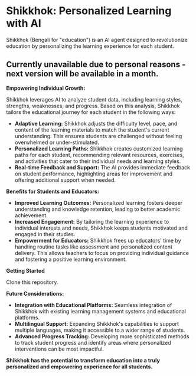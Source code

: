 # Shikkhok: Personalized Learning with AI

Shikkhok (Bengali for "education") is an AI agent designed to revolutionize education by personalizing the learning experience for each student. 

## Currently unavailable due to personal reasons - next version will be available in a month.

**Empowering Individual Growth:**

Shikkhok leverages AI to analyze student data, including learning styles, strengths, weaknesses, and progress. Based on this analysis, Shikkhok tailors the educational journey for each student in the following ways:

* **Adaptive Learning:** Shikkhok adjusts the difficulty level, pace, and content of the learning materials to match the student's current understanding. This ensures students are challenged without feeling overwhelmed or under-stimulated.
* **Personalized Learning Paths:**  Shikkhok creates customized learning paths for each student, recommending relevant resources, exercises, and activities that cater to their individual needs and learning styles. 
* **Real-time Feedback and Support:** The AI provides immediate feedback on student performance, highlighting areas for improvement and offering additional support when needed. 

**Benefits for Students and Educators:**

* **Improved Learning Outcomes:** Personalized learning fosters deeper understanding and knowledge retention, leading to better academic achievement.
* **Increased Engagement:**  By tailoring the learning experience to individual interests and needs, Shikkhok keeps students motivated and engaged in their studies.
* **Empowerment for Educators:**  Shikkhok frees up educators' time by handling routine tasks like assessment and personalized content delivery. This allows teachers to focus on providing individual guidance and fostering a positive learning environment.

**Getting Started**

Clone this repository.

**Future Considerations:**

* **Integration with Educational Platforms:** Seamless integration of Shikkhok with existing learning management systems and educational platforms. 
* **Multilingual Support:** Expanding Shikkhok's capabilities to support multiple languages, making it accessible to a wider range of students.
* **Advanced Progress Tracking:**  Developing more sophisticated methods to track student progress and identify areas where personalized interventions can be most impactful. 

**Shikkhok has the potential to transform education into a truly personalized and empowering experience for all students.**
